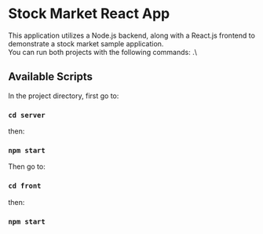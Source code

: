 # Stock Market React App

This application utilizes a Node.js backend, along with a React.js frontend to demonstrate a stock market sample application.\
You can run both projects with the following commands: .\
## Available Scripts

In the project directory, first go to:

### `cd server`
then:
### `npm start`

Then go to:
### `cd front`
then:
### `npm start`

